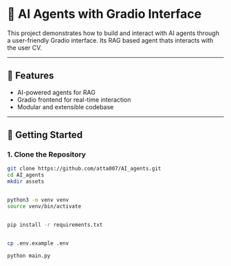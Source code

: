 # 🤖 AI Agents with Gradio Interface

This project demonstrates how to build and interact with AI agents through a user-friendly Gradio interface. Its RAG based agent thats interacts with the user CV.

---

## 🧠 Features

- AI-powered agents for RAG
- Gradio frontend for real-time interaction
- Modular and extensible codebase

---

## 🚀 Getting Started

### 1. Clone the Repository

```bash
git clone https://github.com/atta007/AI_agents.git
cd AI_agents
mkdir assets


python3 -m venv venv
source venv/bin/activate


pip install -r requirements.txt


cp .env.example .env

python main.py

